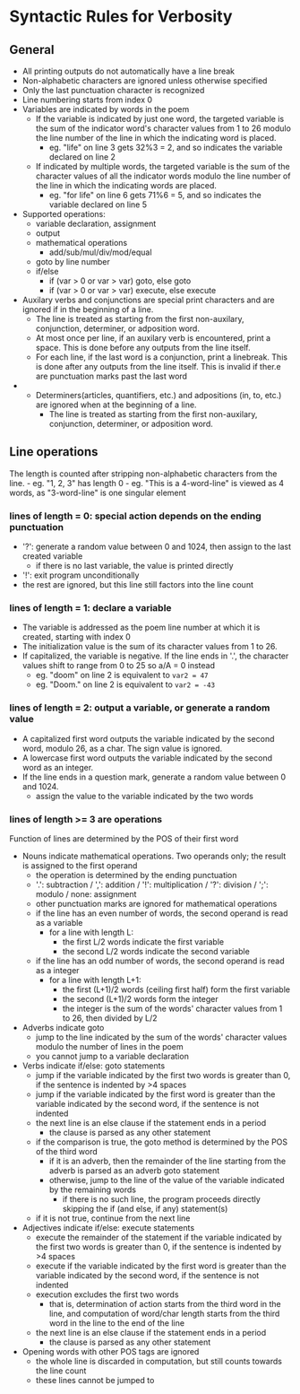 # Syntactic Rules for Verbosity

## General
- All printing outputs do not automatically have a line break
- Non-alphabetic characters are ignored unless otherwise specified
- Only the last punctuation character is recognized
- Line numbering starts from index 0
- Variables are indicated by words in the poem
    - If the variable is indicated by just one word, the targeted variable is the sum of the indicator word's character values from 1 to 26 modulo the line number of the line in which the indicating word is placed.
        - eg. "life" on line 3 gets 32%3 = 2, and so indicates the variable declared on line 2
    - If indicated by multiple words, the targeted variable is the sum of the character values of all the indicator words modulo the line number of the line in which the indicating words are placed.
        - eg. "for life" on line 6 gets 71%6 = 5, and so indicates the variable declared on line 5
- Supported operations:
    - variable declaration, assignment
    - output
    - mathematical operations
        - add/sub/mul/div/mod/equal
    - goto by line number
    - if/else
        - if (var > 0 or var > var) goto, else goto
        - if (var > 0 or var > var) execute, else execute
- Auxilary verbs and conjunctions are special print characters and are ignored if in the beginning of a line.
    - The line is treated as starting from the first non-auxilary, conjunction, determiner, or adposition word.
    - At most once per line, if an auxilary verb is encountered, print a space. This is done before any outputs from the line itself.
    - For each line, if the last word is a conjunction, print a linebreak. This is done after any outputs from the line itself. This is invalid if ther.e are punctuation marks past the last word
- - Determiners(articles, quantifiers, etc.) and adpositions (in, to, etc.) are ignored when at the beginning of a line.
    - The line is treated as starting from the first non-auxilary, conjunction, determiner, or adposition word.

## Line operations
The length is counted after stripping non-alphabetic characters from the line.
    - eg. "1, 2, 3" has length 0
    - eg. "This is a 4-word-line" is viewed as 4 words, as "3-word-line" is one singular element
### lines of length = 0: special action depends on the ending punctuation
- '?': generate a random value between 0 and 1024, then assign to the last created variable
    - if there is no last variable, the value is printed directly
- '!': exit program unconditionally
- the rest are ignored, but this line still factors into the line count
### lines of length = 1: declare a variable
- The variable is addressed as the poem line number at which it is created, starting with index 0
- The initialization value is the sum of its character values from 1 to 26. 
- If capitalized, the variable is negative. If the line ends in '.', the character values shift to range from 0 to 25 so a/A = 0 instead
    - eg. "doom" on line 2 is equivalent to `var2 = 47`
    - eg. "Doom." on line 2 is equivalent to `var2 = -43`
### lines of length = 2: output a variable, or generate a random value
- A capitalized first word outputs the variable indicated by the second word, modulo 26, as a char. The sign value is ignored.
- A lowercase first word outputs the variable indicated by the second word as an integer.
- If the line ends in a question mark, generate a random value between 0 and 1024.
    - assign the value to the variable indicated by the two words
### lines of length >= 3 are operations
Function of lines are determined by the POS of their first word
- Nouns indicate mathematical operations. Two operands only; the result is assigned to the first operand
    - the operation is determined by the ending punctuation
    - '.': subtraction / ',': addition / '!': multiplication / '?': division / ';': modulo / none: assignment
    - other punctuation marks are ignored for mathematical operations
    - if the line has an even number of words, the second operand is read as a variable
        - for a line with length L:
            - the first L/2 words indicate the first variable
            - the second L/2 words indicate the second variable
    - if the line has an odd number of words, the second operand is read as a integer
        - for a line with length L+1:
            - the first (L+1)/2 words (ceiling first half) form the first variable
            - the second (L+1)/2 words form the integer
            - the integer is the sum of the words' character values from 1 to 26, then divided by L/2
- Adverbs indicate goto
    - jump to the line indicated by the sum of the words' character values modulo the number of lines in the poem
    - you cannot jump to a variable declaration
- Verbs indicate if/else: goto statements
    - jump if the variable indicated by the first two words is greater than 0, if the sentence is indented by >4 spaces
    - jump if the variable indicated by the first word is greater than the variable indicated by the second word, if the sentence is not indented
    - the next line is an else clause if the statement ends in a period
        - the clause is parsed as any other statement
    - if the comparison is true, the goto method is determined by the POS of the third word
        - if it is an adverb, then the remainder of the line starting from the adverb is parsed as an adverb goto statement
        - otherwise, jump to the line of the value of the variable indicated by the remaining words
            - if there is no such line, the program proceeds directly skipping the if (and else, if any) statement(s)
    - if it is not true, continue from the next line
- Adjectives indicate if/else: execute statements
    - execute the remainder of the statement if the variable indicated by the first two words is greater than 0, if the sentence is indented by >4 spaces
    - execute if the variable indicated by the first word is greater than the variable indicated by the second word, if the sentence is not indented
    - execution excludes the first two words
        - that is, determination of action starts from the third word in the line, and computation of word/char length starts from the third word in the line to the end of the line 
    - the next line is an else clause if the statement ends in a period
        - the clause is parsed as any other statement
- Opening words with other POS tags are ignored
    - the whole line is discarded in computation, but still counts towards the line count
    - these lines cannot be jumped to